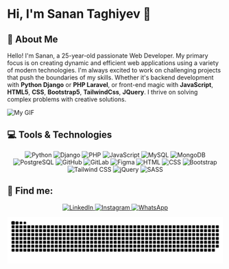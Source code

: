 # Hi, I'm Sanan Taghiyev 👋

## 🚀 About Me
Hello! I'm Sanan, a 25-year-old passionate Web Developer. My primary focus is on creating dynamic and efficient web applications using a variety of modern technologies. I'm always excited to work on challenging projects that push the boundaries of my skills. Whether it's backend development with **Python Django** or **PHP Laravel**, or front-end magic with **JavaScript**, **HTML5**, **CSS**, **Bootstrap5**, **TailwindCss**, **JQuery**. I thrive on solving complex problems with creative solutions. 

![My GIF](https://media.giphy.com/media/lCbSAbRrFEfkY/giphy.gif)



## 💻 Tools & Technologies

<p align="center">
  <img src="https://img.icons8.com/color/48/000000/python--v1.png" alt="Python" width="50" height="50"/>
  <img src="https://img.icons8.com/color/48/000000/django.png" alt="Django" width="50" height="50"/>
  <img src="https://img.icons8.com/color/48/000000/php.png" alt="PHP" width="50" height="50"/>
  <img src="https://img.icons8.com/color/48/000000/javascript.png" alt="JavaScript" width="50" height="50"/>
  <img src="https://img.icons8.com/color/48/000000/mysql-logo.png" alt="MySQL" width="50" height="50"/>
  <img src="https://img.icons8.com/color/48/000000/mongodb.png" alt="MongoDB" width="50" height="50"/>
  <img src="https://img.icons8.com/color/48/000000/postgreesql.png" alt="PostgreSQL" width="50" height="50"/>
  <img src="https://img.icons8.com/color/48/000000/github.png" alt="GitHub" width="50" height="50"/>
  <img src="https://img.icons8.com/color/48/000000/gitlab.png" alt="GitLab" width="50" height="50"/>
  <img src="https://img.icons8.com/color/48/000000/figma.png" alt="Figma" width="50" height="50"/>
  <img src="https://img.icons8.com/color/48/000000/html-5.png" alt="HTML" width="50" height="50"/>
  <img src="https://img.icons8.com/color/48/000000/css3.png" alt="CSS" width="50" height="50"/>
  <img src="https://img.icons8.com/color/48/000000/bootstrap.png" alt="Bootstrap" width="50" height="50"/>
  <img src="https://img.icons8.com/color/48/000000/tailwindcss.png" alt="Tailwind CSS" width="50" height="50"/>
  <img src="https://img.icons8.com/ios-filled/50/000000/jquery.png" alt="jQuery" width="50" height="50"/>
  <img src="https://img.icons8.com/color/48/000000/sass.png" alt="SASS" width="50" height="50"/>
</p>


## 🤝 Find me:

<p align="center">


  <a href="https://www.linkedin.com/in/sanan-taghiyev-247138241/">
    <img src="https://img.icons8.com/color/96/000000/linkedin.png" alt="LinkedIn" width="50" height="50"/>
  </a>
  <a href="https://www.instagram.com/senantaghi/">
    <img src="https://img.icons8.com/color/96/000000/instagram-new.png" alt="Instagram" width="50" height="50"/>
  </a>
  <a href="https://wa.me/qr/XSA36HIRRD4NK1">
    <img src="https://img.icons8.com/color/96/000000/whatsapp.png" alt="WhatsApp" width="50" height="50"/>
  </a>
</p>



  ![GitHub Snake Animation](https://raw.githubusercontent.com/OfficialCodeVoyage/OfficialCodeVoyage/d2947a0d936282fe76e8d267832606168bc273e5/github-snake-dark.svg)

